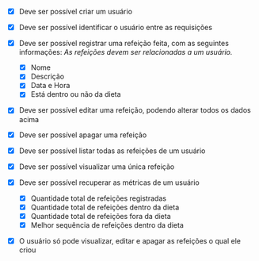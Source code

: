 - [x] Deve ser possível criar um usuário
- [x] Deve ser possível identificar o usuário entre as requisições
- [x] Deve ser possível registrar uma refeição feita, com as seguintes informações:
     *As refeições devem ser relacionadas a um usuário.*
    - [x] Nome
    - [x] Descrição
    - [x] Data e Hora
    - [x] Está dentro ou não da dieta
- [x] Deve ser possível editar uma refeição, podendo alterar todos os dados acima
- [x] Deve ser possível apagar uma refeição
- [x] Deve ser possível listar todas as refeições de um usuário
- [x] Deve ser possível visualizar uma única refeição

- [x] Deve ser possível recuperar as métricas de um usuário
    - [x] Quantidade total de refeições registradas
    - [x] Quantidade total de refeições dentro da dieta
    - [x] Quantidade total de refeições fora da dieta
    - [x] Melhor sequência de refeições dentro da dieta
    
- [x] O usuário só pode visualizar, editar e apagar as refeições o qual ele criou